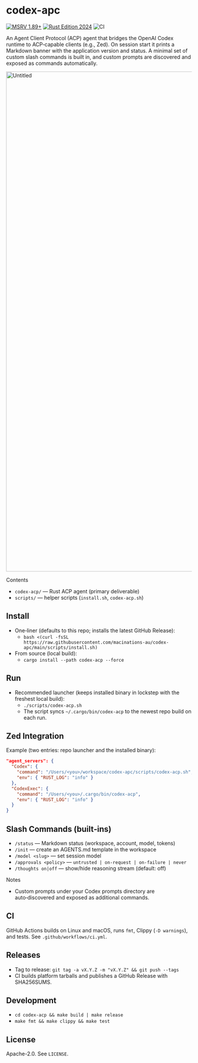 codex-apc
================

[![MSRV 1.89+](https://img.shields.io/badge/MSRV-1.89%2B-blue.svg)](codex-acp/rust-toolchain.toml)
[![Rust Edition 2024](https://img.shields.io/badge/Edition-2024-blueviolet.svg)](https://doc.rust-lang.org/edition-guide/rust-2024/index.html)
![CI](https://img.shields.io/github/actions/workflow/status/macinations-au/codex-apc/ci.yml?label=CI)

An Agent Client Protocol (ACP) agent that bridges the OpenAI Codex runtime to ACP‑capable clients (e.g., Zed). On session start it prints a Markdown banner with the application version and status. A minimal set of custom slash commands is built in, and custom prompts are discovered and exposed as commands automatically.

<img width="2414" height="1354" alt="Untitled" src="https://github.com/user-attachments/assets/40199fd6-eebd-41b0-a73b-eb6bbfa6d406" />



Contents
- `codex-acp/` — Rust ACP agent (primary deliverable)
- `scripts/` — helper scripts (`install.sh`, `codex-acp.sh`)

Install
-------

- One‑liner (defaults to this repo; installs the latest GitHub Release):
  - `bash <(curl -fsSL https://raw.githubusercontent.com/macinations-au/codex-apc/main/scripts/install.sh)`
- From source (local build):
  - `cargo install --path codex-acp --force`

Run
---

- Recommended launcher (keeps installed binary in lockstep with the freshest local build):
  - `./scripts/codex-acp.sh`
  - The script syncs `~/.cargo/bin/codex-acp` to the newest repo build on each run.

Zed Integration
---------------

Example (two entries: repo launcher and the installed binary):

```json
"agent_servers": {
  "Codex": {
    "command": "/Users/<you>/workspace/codex-apc/scripts/codex-acp.sh",
    "env": { "RUST_LOG": "info" }
  },
  "CodexExec": {
    "command": "/Users/<you>/.cargo/bin/codex-acp",
    "env": { "RUST_LOG": "info" }
  }
}
```

Slash Commands (built‑ins)
--------------------------

- `/status` — Markdown status (workspace, account, model, tokens)
- `/init` — create an AGENTS.md template in the workspace
- `/model <slug>` — set session model
- `/approvals <policy>` — `untrusted | on-request | on-failure | never`
- `/thoughts on|off` — show/hide reasoning stream (default: off)

Notes
- Custom prompts under your Codex prompts directory are auto‑discovered and exposed as additional commands.

CI
--

GitHub Actions builds on Linux and macOS, runs `fmt`, Clippy (`-D warnings`), and tests. See `.github/workflows/ci.yml`.

Releases
--------

- Tag to release: `git tag -a vX.Y.Z -m "vX.Y.Z" && git push --tags`
- CI builds platform tarballs and publishes a GitHub Release with SHA256SUMS.

Development
-----------

- `cd codex-acp && make build | make release`
- `make fmt && make clippy && make test`

License
-------

Apache-2.0. See `LICENSE`.
